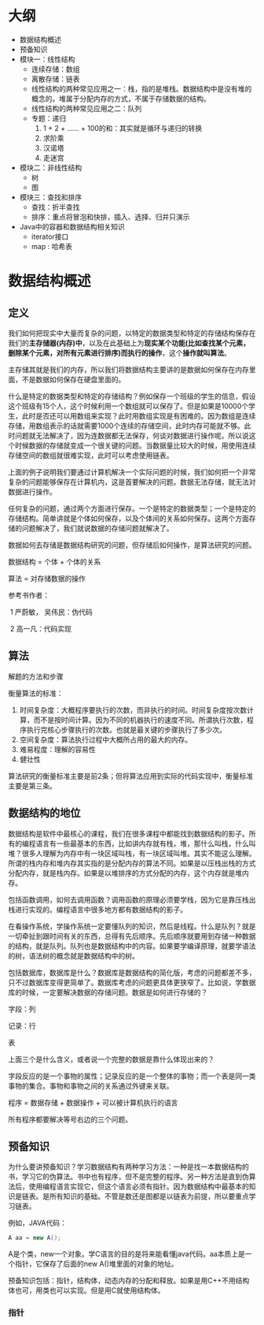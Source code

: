 # 大纲

- 数据结构概述
- 预备知识
- 模块一：线性结构
  - 连续存储：数组
  - 离散存储：链表
  - 线性结构的两种常见应用之一：栈，指的是堆栈。数据结构中是没有堆的概念的。堆属于分配内存的方式，不属于存储数据的结构。
  - 线性结构的两种常见应用之二：队列
  - 专题：递归
    1. 1 + 2 + ...... + 100的和：其实就是循环与递归的转换
    2. 求阶乘
    3. 汉诺塔
    4. 走迷宫
- 模块二：非线性结构
  - 树
  - 图
- 模块三：查找和排序
  - 查找：折半查找
  - 排序：重点将冒泡和快排，插入、选择、归并只演示
- Java中的容器和数据结构相关知识
  - iterator接口
  - map : 哈希表

# 数据结构概述

## 定义

我们如何把现实中大量而复杂的问题，以特定的数据类型和特定的存储结构保存在我们的**主存储器(内存)中**，以及在此基础上为**现实某个功能(比如查找某个元素，删除某个元素，对所有元素进行排序)而执行的操作**，这个**操作就叫算法**。

主存储其就是我们的内存，所以我们将数据结构主要讲的是数据如何保存在内存里面，不是数据如何保存在硬盘里面的。

什么是特定的数据类型和特定的存储结构？例如保存一个班级的学生的信息，假设这个班级有15个人，这个时候利用一个数组就可以保存了。但是如果是10000个学生，此时是否还可以用数组来实现？此时用数组实现是有困难的。因为数组是连续存储，用数组表示的话就需要1000个连续的存储空间，此时内存可能就不够。此时问题就无法解决了，因为连数据都无法保存，何谈对数据进行操作呢。所以说这个时候数据的存储就变成一个很关键的问题。当数据量比较大的时候，用使用连续存储空间的数组就很难实现，此时可以考虑使用链表。

上面的例子说明我们要通过计算机解决一个实际问题的时候，我们如何把一个非常复杂的问题能够保存在计算机内，这是首要解决的问题。数据无法存储，就无法对数据进行操作。

任何复杂的问题，通过两个方面进行保存。一个是特定的数据类型；一个是特定的存储结构。简单讲就是个体如何保存，以及个体间的关系如何保存。这两个方面存储的问题解决了，我们就说数据的存储问题就解决了。

数据如何去存储是数据结构研究的问题，但存储后如何操作，是算法研究的问题。

数据结构 = 个体 + 个体的关系

算法 = 对存储数据的操作

参考书作者：

​	1 严蔚敏， 吴伟民：伪代码

​	2 高一凡：代码实现

## 算法

解题的方法和步骤

衡量算法的标准：

1. 时间复杂度：大概程序要执行的次数，而非执行的时间。时间复杂度按次数计算，而不是按时间计算。因为不同的机器执行的速度不同。所谓执行次数，程序执行完核心步骤执行的次数。也就是最关键的步骤执行了多少次。
2. 空间复杂度：算法执行过程中大概所占用的最大的内存。
3. 难易程度：理解的容易性
4. 健壮性

算法研究的衡量标准主要是前2条；但将算法应用到实际的代码实现中，衡量标准主要是第三条。

## 数据结构的地位

数据结构是软件中最核心的课程，我们在很多课程中都能找到数据结构的影子。所有的编程语言有一些最基本的东西，比如讲内存就有栈，堆，那什么叫栈，什么叫堆？很多人理解为内存中有一块区域叫栈，有一块区域叫堆。其实不能这么理解。所谓的栈内存和堆内存其实指的是分配内存的算法不同。如果是以压栈出栈的方式分配内存，就是栈内存。如果是以堆排序的方式分配的内存，这个内存就是堆内存。

包括函数调用，如何去调用函数？调用函数的原理必须要学栈，因为它是靠压栈出栈进行实现的。编程语言中很多地方都有数据结构的影子。

在看操作系统，学操作系统一定要懂队列的知识，然后是线程。什么是队列？就是一切牵扯到跟时间有关的东西，总得有先后顺序。先后顺序就要用到存储一种数据的结构，就是队列。队列也是数据结构中的内容。如果要学编译原理，就要学语法的树，语法树的概念就是数据结构中的树。

包括数据库，数据库是什么？数据库是数据结构的简化版，考虑的问题都差不多，只不过数据库变得更简单了。数据库考虑的问题更具体更狭窄了。比如说，学数据库的时候，一定要解决数据的存储问题。数据是如何进行存储的？

字段：列

记录：行

表

上面三个是什么含义，或者说一个完整的数据是靠什么体现出来的？

字段反应的是一个事物的属性；记录反应的是一个整体的事物；而一个表是同一类事物的集合。事物和事物之间的关系通过外键来关联。

程序 = 数据存储 + 数据操作 + 可以被计算机执行的语言

所有程序都要解决等号右边的三个问题。

## 预备知识

为什么要讲预备知识？学习数据结构有两种学习方法：一种是找一本数据结构的书，学习它的伪算法。书中也有程序，但不是完整的程序。另一种方法是直到伪算法后，使用编程语言实现它，但这个语言必须有指针。因为数据结构中最基本的知识是链表。是所有知识的基础。不管是数还是图都是以链表为前提，所以要重点学习链表。

例如，JAVA代码：

```java
A aa = new A();
```

A是个类，new一个对象。学C语言的目的是将来能看懂java代码。aa本质上是一个指针，它保存了后面的new A()堆里面的对象的地址。

预备知识包括：指针，结构体，动态内存的分配和释放。如果是用C++不用结构体也可，用类也可以实现。但是用C就使用结构体。

### 指针





